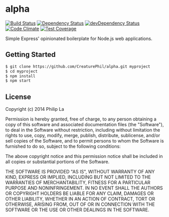 # alpha 

[![Build Status](https://travis-ci.org/CreaturePhil/alpha.svg)](https://travis-ci.org/CreaturePhil/alpha)
[![Dependency Status](https://david-dm.org/creaturephil/alpha.svg)](https://david-dm.org/creaturephil/alpha)
[![devDependency Status](https://david-dm.org/creaturephil/alpha/dev-status.svg)](https://david-dm.org/creaturephil/alpha#info=devDependencies)
[![Code Climate](https://codeclimate.com/github/CreaturePhil/alpha/badges/gpa.svg)](https://codeclimate.com/github/CreaturePhil/alpha)
[![Test Coverage](https://codeclimate.com/github/CreaturePhil/alpha/badges/coverage.svg)](https://codeclimate.com/github/CreaturePhil/alpha)

Simple Express' opinionated boilerplate for Node.js web applications.

## Getting Started

```bash
$ git clone https://github.com/CreaturePhil/alpha.git myproject
$ cd myproject
$ npm install
$ npm start
```

## License

Copyright (c) 2014 Philip La

Permission is hereby granted, free of charge, to any person
obtaining a copy of this software and associated documentation
files (the "Software"), to deal in the Software without
restriction, including without limitation the rights to use,
copy, modify, merge, publish, distribute, sublicense, and/or sell
copies of the Software, and to permit persons to whom the
Software is furnished to do so, subject to the following
conditions:

The above copyright notice and this permission notice shall be
included in all copies or substantial portions of the Software.

THE SOFTWARE IS PROVIDED "AS IS", WITHOUT WARRANTY OF ANY KIND,
EXPRESS OR IMPLIED, INCLUDING BUT NOT LIMITED TO THE WARRANTIES
OF MERCHANTABILITY, FITNESS FOR A PARTICULAR PURPOSE AND
NONINFRINGEMENT. IN NO EVENT SHALL THE AUTHORS OR COPYRIGHT
HOLDERS BE LIABLE FOR ANY CLAIM, DAMAGES OR OTHER LIABILITY,
WHETHER IN AN ACTION OF CONTRACT, TORT OR OTHERWISE, ARISING
FROM, OUT OF OR IN CONNECTION WITH THE SOFTWARE OR THE USE OR
OTHER DEALINGS IN THE SOFTWARE.
